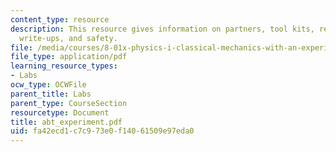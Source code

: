 ```yaml
---
content_type: resource
description: This resource gives information on partners, tool kits, red boxes, experiment
  write-ups, and safety.
file: /media/courses/8-01x-physics-i-classical-mechanics-with-an-experimental-focus-fall-2002/fa42ecd1c7c973e0f14061509e97eda0_abt_experiment.pdf
file_type: application/pdf
learning_resource_types:
- Labs
ocw_type: OCWFile
parent_title: Labs
parent_type: CourseSection
resourcetype: Document
title: abt_experiment.pdf
uid: fa42ecd1-c7c9-73e0-f140-61509e97eda0
---
```

